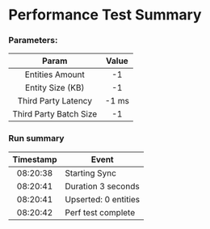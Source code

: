 # Performance Test Summary

### Parameters:

| Param | Value |
|:-----:|:-----:|
| Entities Amount  | -1 |
| Entity Size (KB) | -1 |
| Third Party Latency | -1 ms |
| Third Party Batch Size | -1 |

### Run summary

| Timestamp | Event |
|:-------------:|-------------|
| 08:20:38 | Starting Sync |
| 08:20:41 | Duration 3 seconds |
| 08:20:41 | Upserted: 0 entities |
| 08:20:42 | Perf test complete |
